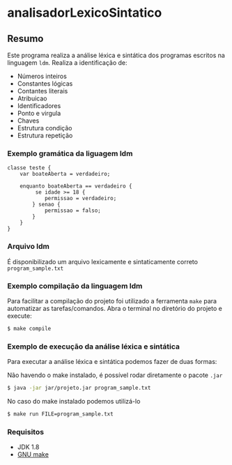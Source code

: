 # analisadorLexicoSintatico

## Resumo
Este programa realiza a análise léxica e sintática dos programas escritos na linguagem `ldm`. 
Realiza a identificação de:

* Números inteiros
* Constantes lógicas
* Contantes literais
* Atribuicao
* Identificadores
* Ponto e virgula
* Chaves
* Estrutura condição
* Estrutura repetição

### Exemplo gramática da liguagem ldm
```
classe teste {
    var boateAberta = verdadeiro;

    enquanto boateAberta == verdadeiro {
         se idade >= 18 {
            permissao = verdadeiro;
        } senao {
            permissao = falso; 
        }
    }
}
```

### Arquivo ldm
É disponibilizado um arquivo lexicamente e sintaticamente correto `program_sample.txt`

### Exemplo compilação da linguagem ldm

Para facilitar a compilação do projeto foi utilizado a ferramenta `make` para automatizar as tarefas/comandos. Abra o terminal no diretório do projeto e execute:

```sh
$ make compile
```

### Exemplo de execução da análise léxica e sintática

Para executar a análise léxica e sintática podemos fazer de duas formas:

Não havendo o make instalado, é possível rodar diretamente o pacote `.jar`
```sh
$ java -jar jar/projeto.jar program_sample.txt
```

No caso do make instalado podemos utilizá-lo

```sh
$ make run FILE=program_sample.txt
```

### Requisitos
* JDK 1.8
* [GNU make](https://www.gnu.org/software/make/)

